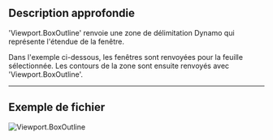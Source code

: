 ## Description approfondie
'Viewport.BoxOutline' renvoie une zone de délimitation Dynamo qui représente l'étendue de la fenêtre.

Dans l'exemple ci-dessous, les fenêtres sont renvoyées pour la feuille sélectionnée. Les contours de la zone sont ensuite renvoyés avec 'Viewport.BoxOutline'.
___
## Exemple de fichier

![Viewport.BoxOutline](./Revit.Elements.Viewport.BoxOutline_img.jpg)
